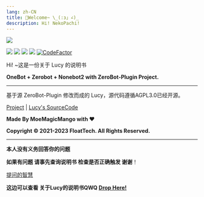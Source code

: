 ```yaml
---
lang: zh-CN
title: 🌈Welcome~ \_(:з」∠)_
description: Hi! NekoPachi!
---
```

![](https://cdn.himoyo.cn/img_service/006pBvLrly1h6r5sgn7kfj325s1e01kx.jpg)



![](https://img.shields.io/badge/HiMoYo-Lucy-blue)     ![](https://img.shields.io/badge/LICENSE-GPL3.0-brightgreen)   ![](https://img.shields.io/badge/Server-TencentCloud-yellowgreen)  ![](https://img.shields.io/badge/FrameWork-OneBot-blue)
[![CodeFactor](https://www.codefactor.io/repository/github/moyoez/lucy_zerobot/badge)](https://www.codefactor.io/repository/github/moyoez/lucy_zerobot)

Hi! ~这是一份关于 Lucy 的说明书

**OneBot + Zerobot + Nonebot2 with ZeroBot-Plugin Project.**

---

基于源 ZeroBot-Plugin 修改而成的 Lucy，源代码遵循AGPL3.0已经开源。

[Project](https://github.com/FloatTech/ZeroBot-Plugin) | [Lucy's SourceCode](https://github.com/moyoez/Lucy_ZeroBot)

**Made By MoeMagicMango with ❤**

**Copyright © 2021-2023 FloatTech. All Rights Reserved.**

---

**本人没有义务回答你的问题**

**如果有问题 请事先查询说明书 检查是否正确触发 谢谢**！

[提问的智慧](https://github.com/ryanhanwu/How-To-Ask-Questions-The-Smart-Way/blob/main/README-zh\_CN.md)

**这边可以查看 关于Lucy的说明书QWQ [Drop Here!](/show)**
